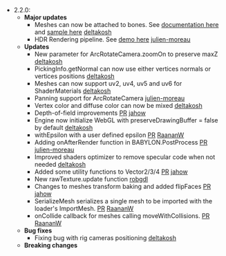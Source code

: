 - 2.2.0:
  - **Major updates**
    - Meshes can now be attached to bones. See [documentation here](http://babylondoc.azurewebsites.net/page.php?p=22421) and [sample here](http://www.babylonjs-playground.com/#11BH6Z#18) [deltakosh](https://github.com/deltakosh)
    - HDR Rendering pipeline. See [demo here]() [julien-moreau](https://github.com/julien-moreau)
  - **Updates**
    - New parameter for ArcRotateCamera.zoomOn to preserve maxZ [deltakosh](https://github.com/deltakosh)
    - PickingInfo.getNormal can now use either vertices normals or vertices positions [deltakosh](https://github.com/deltakosh)
    - Meshes can now support uv2, uv4, uv5 and uv6 for ShaderMaterials [deltakosh](https://github.com/deltakosh)
    - Panning support for ArcRotateCamera [julien-moreau](https://github.com/julien-moreau)
    - Vertex color and diffuse color can now be mixed [deltakosh](https://github.com/deltakosh)
    - Depth-of-field improvements [PR](https://github.com/BabylonJS/Babylon.js/pull/567) [jahow](https://github.com/jahow)
    - Engine now initialize WebGL with preserveDrawingBuffer = false by default [deltakosh](https://github.com/deltakosh)
    - withEpsilon with a user defined epsilon [PR](https://github.com/BabylonJS/Babylon.js/pull/573) [RaananW](https://github.com/RaananW)
    - Adding onAfterRender function in BABYLON.PostProcess [PR](https://github.com/BabylonJS/Babylon.js/pull/572) [julien-moreau](https://github.com/julien-moreau)
    - Improved shaders optimizer to remove specular code when not needed [deltakosh](https://github.com/deltakosh)    
    - Added some utility functions to Vector2/3/4 [PR](https://github.com/BabylonJS/Babylon.js/pull/578) [jahow](https://github.com/jahow)
    - New rawTexture.update function [robgdl](https://github.com/robgdl)
    - Changes to meshes transform baking and added flipFaces [PR](https://github.com/BabylonJS/Babylon.js/pull/579) [jahow](https://github.com/jahow)
    - SerializeMesh serializes a single mesh to be imported with the loader's ImportMesh. [PR](https://github.com/BabylonJS/Babylon.js/pull/583) [RaananW](https://github.com/RaananW)
	- onCollide callback for meshes calling moveWithCollisions. [PR](https://github.com/BabylonJS/Babylon.js/pull/585) [RaananW](https://github.com/RaananW)
  - **Bug fixes**
    - Fixing bug with rig cameras positioning [deltakosh](https://github.com/deltakosh)
  - **Breaking changes**
